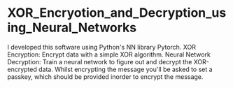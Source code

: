 # XOR_Encryotion_and_Decryption_using_Neural_Networks
I developed this software using Python's NN library Pytorch.
XOR Encryption: Encrypt data with a simple XOR algorithm. 
Neural Network Decryption: Train a neural network to figure out and decrypt the XOR-encrypted data.
Whilst encrypting the message you'll be asked to set a passkey, which should be provided inorder to encrypt the message.

